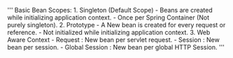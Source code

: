 '''
Basic Bean Scopes:
    1.  Singleton (Default Scope)
        - Beans are created while initializing application context. 
        - Once per Spring Container (Not purely singleton).
    2.  Prototype
        - A New bean is created for every request or reference.
        - Not initialized while initializing application context.
    3.  Web Aware Context
        - Request : New bean per servlet request.
        - Session : New bean per session.
        - Global Session : New bean per global HTTP Session. 
'''